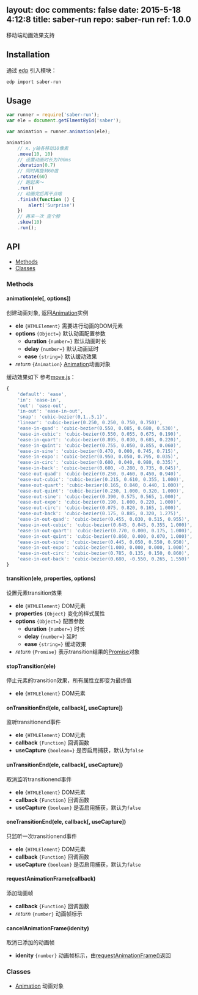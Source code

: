 layout: doc
comments: false
date: 2015-5-18 4:12:8
title: saber-run
repo: saber-run
ref: 1.0.0
---

移动端动画效果支持

## Installation

通过 [edp](https://github.com/ecomfe/edp) 引入模块：

```sh
edp import saber-run
```

## Usage

```js
var runner = require('saber-run');
var ele = document.getElmentById('saber');

var animation = runner.animation(ele);

animation
    // x、y轴各移动10像素
    .move(10, 10)
    // 设置动画时长为700ms
    .duration(0.7)
    // 同时再旋转60度
    .rotate(60)
    // 跑起来～
    .run()
    // 动画完后再干点啥
    .finish(function () {
        alert('Surprise')
    })
    // 再来一次 歪个脖
    .skew(10)
    .run();
```

## API

* [Methods](#methods)
* [Classes](#classes)

### Methods

#### animation(ele[, options])

创建动画对象, 返回[Animation](doc/animation.html)实例

* **ele** `{HTMLElement}` 需要进行动画的DOM元素
* **options** `{Object=}` 默认动画配置参数
    * **duration** `{number=}` 默认动画时长
    * **delay** `{number=}` 默认动画延时
    * **ease** `{string=}` 默认缓动效果
* _return_ `{Animation}` [Animation](doc/animation.html)动画对象

缓动效果如下 参考[move.js](https://github.com/visionmedia/move.js)：

```js
{
    'default': 'ease',
    'in': 'ease-in',
    'out': 'ease-out',
    'in-out': 'ease-in-out',
    'snap': 'cubic-bezier(0,1,.5,1)',
    'linear': 'cubic-bezier(0.250, 0.250, 0.750, 0.750)',
    'ease-in-quad': 'cubic-bezier(0.550, 0.085, 0.680, 0.530)',
    'ease-in-cubic': 'cubic-bezier(0.550, 0.055, 0.675, 0.190)',
    'ease-in-quart': 'cubic-bezier(0.895, 0.030, 0.685, 0.220)',
    'ease-in-quint': 'cubic-bezier(0.755, 0.050, 0.855, 0.060)',
    'ease-in-sine': 'cubic-bezier(0.470, 0.000, 0.745, 0.715)',
    'ease-in-expo': 'cubic-bezier(0.950, 0.050, 0.795, 0.035)',
    'ease-in-circ': 'cubic-bezier(0.600, 0.040, 0.980, 0.335)',
    'ease-in-back': 'cubic-bezier(0.600, -0.280, 0.735, 0.045)',
    'ease-out-quad': 'cubic-bezier(0.250, 0.460, 0.450, 0.940)',
    'ease-out-cubic': 'cubic-bezier(0.215, 0.610, 0.355, 1.000)',
    'ease-out-quart': 'cubic-bezier(0.165, 0.840, 0.440, 1.000)',
    'ease-out-quint': 'cubic-bezier(0.230, 1.000, 0.320, 1.000)',
    'ease-out-sine': 'cubic-bezier(0.390, 0.575, 0.565, 1.000)',
    'ease-out-expo': 'cubic-bezier(0.190, 1.000, 0.220, 1.000)',
    'ease-out-circ': 'cubic-bezier(0.075, 0.820, 0.165, 1.000)',
    'ease-out-back': 'cubic-bezier(0.175, 0.885, 0.320, 1.275)',
    'ease-in-out-quad': 'cubic-bezier(0.455, 0.030, 0.515, 0.955)',
    'ease-in-out-cubic': 'cubic-bezier(0.645, 0.045, 0.355, 1.000)',
    'ease-in-out-quart': 'cubic-bezier(0.770, 0.000, 0.175, 1.000)',
    'ease-in-out-quint': 'cubic-bezier(0.860, 0.000, 0.070, 1.000)',
    'ease-in-out-sine': 'cubic-bezier(0.445, 0.050, 0.550, 0.950)',
    'ease-in-out-expo': 'cubic-bezier(1.000, 0.000, 0.000, 1.000)',
    'ease-in-out-circ': 'cubic-bezier(0.785, 0.135, 0.150, 0.860)',
    'ease-in-out-back': 'cubic-bezier(0.680, -0.550, 0.265, 1.550)'
}
```

#### transition(ele, properties, options)

设置元素transition效果

* **ele** `{HTMLElement}` DOM元素
* **properties** `{Object}` 变化的样式属性
* **options** `{Object=}` 配置参数
    * **duration** `{number=}` 时长
    * **delay** `{number=}` 延时
    * **ease** `{string=}` 缓动效果
* _return_ `{Promise}` 表示transition结果的[Promise](https://github.com/ecomfe/saber-promise)对象

#### stopTransition(ele)

停止元素的transition效果，所有属性立即变为最终值

* **ele** `{HTMLElement}` DOM元素

#### onTransitionEnd(ele, callback[, useCapture])

监听transitionend事件

* **ele** `{HTMLElement}` DOM元素
* **callback** `{Function}` 回调函数
* **useCapture** `{boolean=}` 是否启用捕获，默认为`false`

#### unTransitionEnd(ele, callback[, useCapture])

取消监听transitionend事件

* **ele** `{HTMLElement}` DOM元素
* **callback** `{Function}` 回调函数
* **useCapture** `{boolean}` 是否启用捕获，默认为`false`

#### oneTransitionEnd(ele, callback[, useCapture])

只监听一次transitionend事件

* **ele** `{HTMLElement}` DOM元素
* **callback** `{Function}` 回调函数
* **useCapture** `{boolean}` 是否启用捕获，默认为`false`

#### requestAnimationFrame(callback)

添加动画帧

* **callback** `{Function}` 回调函数
* _return_ `{number}` 动画帧标示

#### cancelAnimationFrame(idenity)

取消已添加的动画帧

* **idenity** `{number}` 动画帧标示，由[requestAnimationFrame()](#requestanimationframecallback)返回

### Classes

* [Animation](doc/animation.html) 动画对象